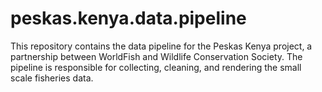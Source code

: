 # peskas.kenya.data.pipeline

This repository contains the data pipeline for the Peskas Kenya project, a partnership between WorldFish and Wildlife Conservation Society. The pipeline is responsible for collecting, cleaning, and rendering the small scale fisheries data.
